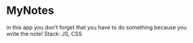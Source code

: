 # MyNotes
in this app you don't forget that you have to do something because you write the note!
Stack: JS, CSS
